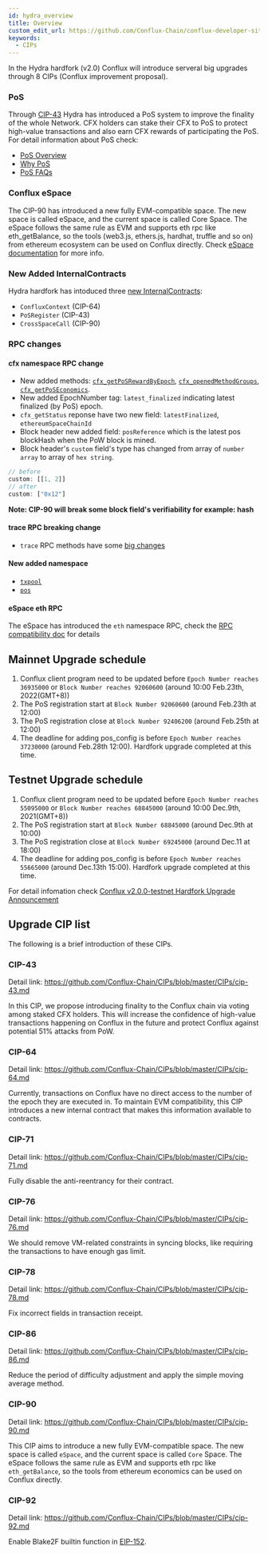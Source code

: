 ```yaml
---
id: hydra_overview
title: Overview
custom_edit_url: https://github.com/Conflux-Chain/conflux-developer-site/edit/master/docs/v2-hardfork/upgrade-list.md
keywords:
  - CIPs
---
```


In the Hydra hardfork (v2.0) Conflux will introduce serveral big upgrades through 8 CIPs (Conflux improvement proposal).

### PoS

Through [CIP-43](https://github.com/Conflux-Chain/CIPs/blob/master/CIPs/cip-43.md) Hydra has introduced a PoS system to improve the finality of the whole Network. CFX holders can stake their CFX to PoS to protect high-value transactions and also earn CFX rewards of participating the PoS. For detail information about PoS check:

* [PoS Overview](./PoS-overview.md)
* [Why PoS](./why-PoS.md)
* [PoS FAQs](./PoS-faq.md)

### Conflux eSpace

The CIP-90 has introduced a new fully EVM-compatible space. The new space is called eSpace, and the current space is called Core Space. The eSpace follows the same rule as EVM and supports eth rpc like eth_getBalance, so the tools (web3.js, ethers.js, hardhat, truffle and so on) from ethereum ecosystem can be used on Conflux directly. Check [eSpace documentation](/conflux-doc/docs/EVM-Space/intro_of_evm_space) for more info.

### New Added InternalContracts

Hydra hardfork has intoduced three [new InternalContracts](./internal-contract.md):

* `ConfluxContext` (CIP-64)
* `PoSRegister` (CIP-43)
* `CrossSpaceCall` (CIP-90)

### RPC changes

#### cfx namespace RPC change

* New added methods: [`cfx_getPoSRewardByEpoch`](/conflux-doc/docs/json_rpc#cfx_getposrewardbyepoch), [`cfx_openedMethodGroups`](/conflux-doc/docs/json_rpc#cfx_openedmethodgroups), [`cfx_getPoSEconomics`](/conflux-doc/docs/json_rpc#cfx_getposeconomics).
* New added EpochNumber tag: `latest_finalized` indicating latest finalized (by PoS) epoch.
* `cfx_getStatus` reponse have two new field: `latestFinalized`, `ethereumSpaceChainId`
* Block header new added field: `posReference` which is the latest pos blockHash when the PoW block is mined.
* Block header's `custom` field's type has changed from array of `number array` to array of `hex string`.

```js
// before
custom: [[1, 2]]
// after 
custom: ["0x12"]
```

**Note: CIP-90 will break some block field's verifiability for example: hash**

#### trace RPC breaking change

* `trace` RPC methods have some [big changes](/conflux-doc/docs/RPCs/trace_rpc#v20-trace-breaking-change)

#### New added namespace

* [`txpool`](/conflux-doc/docs/RPCs/txpool_rpc)
* [`pos`](/conflux-doc/docs/RPCs/pos_rpc)

#### eSpace eth RPC

The eSpace has introduced the `eth` namespace RPC, check the [RPC compatibility doc](/conflux-doc/docs/EVM-Space/evm_space_rpc_compatibility) for details

## Mainnet Upgrade schedule

1. Conflux client program need to be updated before `Epoch Number reaches 36935000` or `Block Number reaches 92060600` (around 10:00 Feb.23th, 2022(GMT+8))
2. The PoS registration start at `Block Number 92060600` (around Feb.23th at 12:00)
3. The PoS registration close at `Block Number 92406200` (around Feb.25th at 12:00)
4. The deadline for adding pos_config is before `Epoch Number reaches 37230000` (around Feb.28th 12:00). Hardfork upgrade completed at this time.

## Testnet Upgrade schedule

1. Conflux client program need to be updated before `Epoch Number reaches 55095000` or `Block Number reaches 68845000` (around 10:00 Dec.9th, 2021(GMT+8))
2. The PoS registration start at `Block Number 68845000` (around Dec.9th at 10:00)
3. The PoS registration close at `Block Number 69245000` (around Dec.11 at 18:00)
4. The deadline for adding pos_config is before `Epoch Number reaches 55665000` (around Dec.13th 15:00). Hardfork upgrade completed at this time.

For detail infomation check [Conflux v2.0.0-testnet Hardfork Upgrade Announcement](https://forum.conflux.fun/t/conflux-v2-0-0-testnet-hardfork-upgrade-announcement/12556)

## Upgrade CIP list

The following is a brief introduction of these CIPs.

### CIP-43

Detail link: https://github.com/Conflux-Chain/CIPs/blob/master/CIPs/cip-43.md

In this CIP, we propose introducing finality to the Conflux chain via voting among staked CFX holders. This will increase the confidence of high-value transactions happening on Conflux in the future and protect Conflux against potential 51% attacks from PoW.

### CIP-64

Detail link: https://github.com/Conflux-Chain/CIPs/blob/master/CIPs/cip-64.md

Currently, transactions on Conflux have no direct access to the number of the epoch they are executed in. To maintain EVM compatibility, this CIP introduces a new internal contract that makes this information available to contracts.

### CIP-71

Detail link: https://github.com/Conflux-Chain/CIPs/blob/master/CIPs/cip-71.md

Fully disable the anti-reentrancy for their contract.

### CIP-76

Detail link: https://github.com/Conflux-Chain/CIPs/blob/master/CIPs/cip-76.md

We should remove VM-related constraints in syncing blocks, like requiring the transactions to have enough gas limit.

### CIP-78

Detail link: https://github.com/Conflux-Chain/CIPs/blob/master/CIPs/cip-78.md

Fix incorrect fields in transaction receipt.

### CIP-86

Detail link: https://github.com/Conflux-Chain/CIPs/blob/master/CIPs/cip-86.md

Reduce the period of difficulty adjustment and apply the simple moving average method.

### CIP-90

Detail link: https://github.com/Conflux-Chain/CIPs/blob/master/CIPs/cip-90.md

This CIP aims to introduce a new fully EVM-compatible space. The new space is called `eSpace`, and the current space is called `Core` Space. The eSpace follows the same rule as EVM and supports eth rpc like `eth_getBalance`, so the tools from ethereum economics can be used on Conflux directly.

### CIP-92

Detail link: https://github.com/Conflux-Chain/CIPs/blob/master/CIPs/cip-92.md

Enable Blake2F builtin function in [EIP-152](https://github.com/ethereum/EIPs/blob/master/EIPS/eip-152.md).
